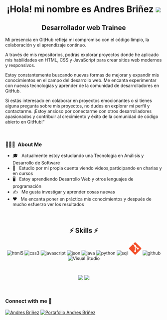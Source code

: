 <h1 align=center>¡Hola! mi nombre es Andres Briñez  <img src="https://raw.githubusercontent.com/iampavangandhi/iampavangandhi/master/gifs/Hi.gif" width="30px"></h1>
<h2 align=center>Desarrollador  web Trainee</h2>


<p>
 Mi presencia en GitHub refleja mi compromiso con el código limpio, la colaboración y el aprendizaje continuo.

A través de mis repositorios, podrás explorar proyectos donde he aplicado mis habilidades en HTML, CSS y JavaScript para crear sitios web modernos y responsivos.
 
Estoy constantemente buscando nuevas formas de mejorar y expandir mis conocimientos en el campo del desarrollo web. Me encanta experimentar con nuevas tecnologías y aprender de la comunidad de desarrolladores en GitHub.

Si estás interesado en colaborar en proyectos emocionantes o si tienes alguna pregunta sobre mis proyectos, no dudes en explorar mi perfil y contactarme. ¡Estoy ansioso por conectarme con otros desarrolladores apasionados y contribuir al crecimiento y éxito de la comunidad de código abierto en GitHub!"
 </p>
 
 <br>

<h3> 👨🏻‍💻 &nbsp;About Me </h3>

- 🎓 &nbsp; Actualmente estoy estudiando una Tecnología en Análisis y Desarrollo de Software
- 💼 &nbsp; Estudio por mi propia cuenta viendo videos,participando en charlas y en cursos 
- 🖥️ &nbsp; Estoy aprendiendo Desarrollo Web y otros lenguajes de programación
- ✍️ &nbsp; Me  gusta  investigar y aprender cosas  nuevas
- ❤️ &nbsp; Me encanta  poner en práctica mis conocimientos  y después de mucho esfuerzo ver los resultados 

<br>
<h2 align="center">⚡ Skills ⚡</h2>
<p align="center"> 
 <img src="https://img.icons8.com/color/48/000000/html-5--v1.png"  alt="html5" width="40" height="40" />
 <img src="https://img.icons8.com/color/48/000000/css3.png" alt="css3" width="40" height="40"/>
 <img src="https://img.icons8.com/fluency/48/000000/javascript.png" alt="javascript" width="40" height="40"  />
 <img src="https://img.icons8.com/color/48/000000/json--v1.png"  alt="json" width="40"height="40"/>
 <img src="https://img.icons8.com/color/48/000000/java-coffee-cup-logo--v1.png"  alt="java" width="40"height="40"  />
 <img src="https://img.icons8.com/color/48/000000/python--v1.png" alt="python" width="40" height="40" /> 
 <img src="https://img.icons8.com/color/48/000000/sql.png" alt="sql" width="40" height="40"/>
 <img src="https://github.com/devicons/devicon/blob/master/icons/git/git-original.svg" alt="git" width="40" height="40" /> 
 <img src="https://img.icons8.com/glyph-neue/64/000000/github.png" alt="github" width="40" height="40" />
 <img  src="https://img.icons8.com/fluency/48/000000/visual-studio-code-2019.png" alt="Visual Studio" width="40" height="40" />
    
<!--     </a> <a href="https://nodejs.org" target="_blank" rel="noreferrer"> <img
      src="https://raw.githubusercontent.com/devicons/devicon/master/icons/nodejs/nodejs-original-wordmark.svg"
      alt="nodejs" width="40" height="40" /> </a> <a href="https://pandas.pydata.org/" target="_blank" rel="noreferrer">
    <img
      src="https://raw.githubusercontent.com/devicons/devicon/2ae2a900d2f041da66e950e4d48052658d850630/icons/pandas/pandas-original.svg"
      alt="pandas" width="40" height="40" /> -->
        

<!--     </a> <a href="https://reactjs.org/" target="_blank" rel="noreferrer"> <img
      src="https://raw.githubusercontent.com/devicons/devicon/master/icons/react/react-original-wordmark.svg"
      alt="react" width="40" height="40" /> </a>  -->
<!--     <a href="https://sass-lang.com" target="_blank" rel="noreferrer"> <img
      src="https://raw.githubusercontent.com/devicons/devicon/master/icons/sass/sass-original.svg" alt="sass" width="40"
      height="40" /> </a> -->
  
<!--     <a href="https://httpd.apache.org/" target="_blank" rel="noreferrer"> <img
      src="https://knock.center/static/k/k.apache.jpg" alt="apache" width="40"
      height="40" /> </a> -->
    
<!--     <a href="https://getbootstrap.com" target="_blank" rel="noreferrer">
    <img src="https://raw.githubusercontent.com/devicons/devicon/master/icons/bootstrap/bootstrap-plain-wordmark.svg"
      alt="bootstrap" width="40" height="40" /> </a>  -->
  
    
    
</p>

<br>
  

<p align=center>
   <img height="180em" src="https://github-readme-stats.vercel.app/api?username=andres-brinez&theme==buefy&show_icons=true" />
    <img height="180em" src="https://github-readme-stats.vercel.app/api/top-langs/?username=andres-brinez&themebuefy&layout=compact" />


</p>

<br>




<h3 align="left">Connect with me 🤝</h3>
<p align="left">
  <a href="https://www.linkedin.com/in/andres-bri%C3%B1ez/" target="_blank"><img align="center"
      src="https://raw.githubusercontent.com/rahuldkjain/github-profile-readme-generator/master/src/images/icons/Social/linked-in-alt.svg"
      alt="Andres Briñez" height="30" width="40" /></a>
   <a href="https://andres-brinez.github.io/proyecto-portafolio/" target="_blank"><img align="center"
      src="https://img.icons8.com/external-kiranshastry-lineal-color-kiranshastry/64/000000/external-portfolio-advertising-kiranshastry-lineal-color-kiranshastry.png"
      alt="Portafolio Andres Briñez" height="40" width="40"/> </a>
      
</p>

